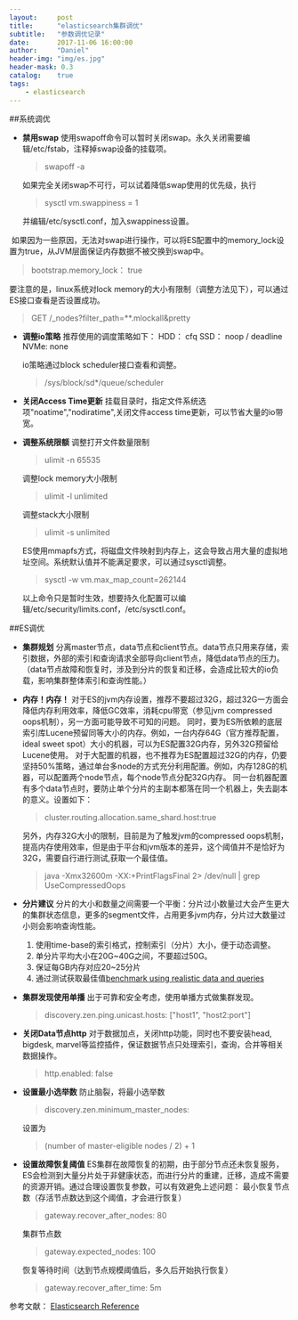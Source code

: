 ```yaml
---
layout:     post
title:      "elasticsearch集群调优"
subtitle:   "参数调优记录"
date:       2017-11-06 16:00:00
author:     "Daniel"
header-img: "img/es.jpg"
header-mask: 0.3
catalog:    true
tags:
    - elasticsearch
---
```



##系统调优
- **禁用swap**
  使用swapoff命令可以暂时关闭swap。永久关闭需要编辑/etc/fstab，注释掉swap设备的挂载项。
  > swapoff -a
  
  如果完全关闭swap不可行，可以试着降低swap使用的优先级，执行
  > sysctl vm.swappiness = 1
 
  并编辑/etc/sysctl.conf，加入swappiness设置。

  如果因为一些原因，无法对swap进行操作，可以将ES配置中的memory_lock设置为true，从JVM层面保证内存数据不被交换到swap中。
  > bootstrap.memory_lock： true
  
  要注意的是，linux系统对lock memory的大小有限制（调整方法见下），可以通过ES接口查看是否设置成功。
  > GET /_nodes?filter_path=**.mlockall&pretty

- **调整io策略**
  推荐使用的调度策略如下：
  HDD：  cfq
  SSD：  noop / deadline
  NVMe: none
  
  io策略通过block scheduler接口查看和调整。
  > /sys/block/sd*/queue/scheduler

- **关闭Access Time更新**
  挂载目录时，指定文件系统选项"noatime","nodiratime",关闭文件access time更新，可以节省大量的io带宽。


- **调整系统限额**
  调整打开文件数量限制
  > ulimit -n 65535
  
  调整lock memory大小限制
  > ulimit -l unlimited
  
  调整stack大小限制
  > ulimit -s unlimited

  ES使用mmapfs方式，将磁盘文件映射到内存上，这会导致占用大量的虚拟地址空间。系统默认值并不能满足要求，可以通过sysctl调整。
  > sysctl -w vm.max_map_count=262144

  以上命令只是暂时生效，想要持久化配置可以编辑/etc/security/limits.conf，/etc/sysctl.conf。


##ES调优
- **集群规划**
  分离master节点，data节点和client节点。data节点只用来存储，索引数据，外部的索引和查询请求全部导向client节点，降低data节点的压力。（data节点故障和恢复时，涉及到分片的恢复和迁移，会造成比较大的io负载，影响集群整体索引和查询性能。）

- **内存！内存！**
  对于ES的jvm内存设置，推荐不要超过32G，超过32G一方面会降低内存利用效率，降低GC效率，消耗cpu带宽（参见jvm compressed oops机制），另一方面可能导致不可知的问题。
  同时，要为ES所依赖的底层索引库Lucene预留同等大小的内存。例如，一台内存64G（官方推荐配置，ideal sweet spot）大小的机器，可以为ES配置32G内存，另外32G预留给Lucene使用。
  对于大配置的机器，也不推荐为ES配置超过32G的内存，仍要坚持50%策略，通过单台多node的方式充分利用配置。例如，内存128G的机器，可以配置两个node节点，每个node节点分配32G内存。
  同一台机器配置有多个data节点时，要防止单个分片的主副本都落在同一个机器上，失去副本的意义。设置如下：
  > cluster.routing.allocation.same_shard.host:true

  另外，内存32G大小的限制，目前是为了触发jvm的compressed oops机制，提高内存使用效率，但是由于平台和jvm版本的差异，这个阈值并不是恰好为32G，需要自行进行测试,获取一个最佳值。
  > java -Xmx32600m -XX:+PrintFlagsFinal 2> /dev/null | grep UseCompressedOops

- **分片建议**
  分片的大小和数量之间需要一个平衡：分片过小数量过大会产生更大的集群状态信息，更多的segment文件，占用更多jvm内存，分片过大数量过小则会影响查询性能。

  1. 使用time-base的索引格式，控制索引（分片）大小，便于动态调整。
  2. 单分片平均大小在20G~40G之间，不要超过50G。
  3. 保证每GB内存对应20~25分片
  4. 通过测试获取最佳值[benchmark using realistic data and queries](https://www.elastic.co/elasticon/conf/2016/sf/quantitative-cluster-sizing)


- **集群发现使用单播**
  出于可靠和安全考虑，使用单播方式做集群发现。
  > discovery.zen.ping.unicast.hosts: ["host1", "host2:port"]

- **关闭Data节点http**
  对于数据加点，关闭http功能，同时也不要安装head, bigdesk, marvel等监控插件，保证数据节点只处理索引，查询，合并等相关数据操作。
  > http.enabled: false

- **设置最小选举数**
  防止脑裂，将最小选举数
  > discovery.zen.minimum_master_nodes:
  
  设置为
  > (number of master-eligible nodes / 2) + 1

- **设置故障恢复阈值**
  ES集群在故障恢复的初期，由于部分节点还未恢复服务，ES会检测到大量分片处于非健康状态，而进行分片的重建，迁移，造成不需要的资源开销。通过合理设置恢复参数，可以有效避免上述问题：
  最小恢复节点数（存活节点数达到这个阈值，才会进行恢复）
  > gateway.recover_after_nodes: 80

  集群节点数
  > gateway.expected_nodes: 100

  恢复等待时间（达到节点规模阈值后，多久后开始执行恢复）
  > gateway.recover_after_time: 5m






参考文献：
[Elasticsearch Reference](https://www.elastic.co/guide/en/elasticsearch/reference/current/index.html)

